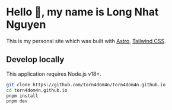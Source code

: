 # Hello 👋, my name is Long Nhat Nguyen

This is my personal site which was built with [Astro](https://astro.build), [Tailwind CSS](https://tailwindcss.com).

## Develop locally

This application requires Node.js v18+.

```bash
git clone https://github.com/torn4dom4n/torn4dom4n.github.io
cd torn4dom4n.github.io
pnpm install
pnpm dev
```
